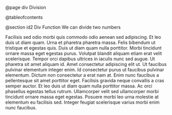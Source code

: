 @page div Division

@tableofcontents

@section id2 Div Function
We can divide two numbers

Facilisis sed odio morbi quis commodo odio aenean sed adipiscing. Et leo duis ut diam quam. Urna et pharetra pharetra massa. Felis bibendum ut tristique et egestas quis. Duis ut diam quam nulla porttitor. Morbi tincidunt ornare massa eget egestas purus. Volutpat blandit aliquam etiam erat velit scelerisque. Tempor orci dapibus ultrices in iaculis nunc sed augue. Ut pharetra sit amet aliquam id. Amet consectetur adipiscing elit ut. Ut faucibus pulvinar elementum integer enim. Id consectetur purus ut faucibus pulvinar elementum. Dictum non consectetur a erat nam at. Enim nunc faucibus a pellentesque sit amet porttitor eget. Facilisis gravida neque convallis a cras semper auctor. Et leo duis ut diam quam nulla porttitor massa. Ac orci phasellus egestas tellus rutrum. Ullamcorper velit sed ullamcorper morbi tincidunt ornare massa eget egestas. Posuere morbi leo urna molestie at elementum eu facilisis sed. Integer feugiat scelerisque varius morbi enim nunc faucibus.